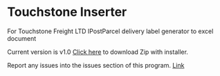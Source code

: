 # Touchstone Inserter
For Touchstone Freight LTD IPostParcel delivery label generator to excel document

Current version is v1.0
[Click here](https://github.com/Zifoduk/Touchstone-Inserter/raw/master/Installer/TSI0.1.0.zip) to download Zip with installer.

Report any issues into the issues section of this program. [Link](https://github.com/Zifoduk/Touchstone-Inserter/issues)
